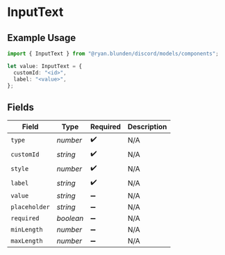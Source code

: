 # InputText

## Example Usage

```typescript
import { InputText } from "@ryan.blunden/discord/models/components";

let value: InputText = {
  customId: "<id>",
  label: "<value>",
};
```

## Fields

| Field              | Type               | Required           | Description        |
| ------------------ | ------------------ | ------------------ | ------------------ |
| `type`             | *number*           | :heavy_check_mark: | N/A                |
| `customId`         | *string*           | :heavy_check_mark: | N/A                |
| `style`            | *number*           | :heavy_check_mark: | N/A                |
| `label`            | *string*           | :heavy_check_mark: | N/A                |
| `value`            | *string*           | :heavy_minus_sign: | N/A                |
| `placeholder`      | *string*           | :heavy_minus_sign: | N/A                |
| `required`         | *boolean*          | :heavy_minus_sign: | N/A                |
| `minLength`        | *number*           | :heavy_minus_sign: | N/A                |
| `maxLength`        | *number*           | :heavy_minus_sign: | N/A                |